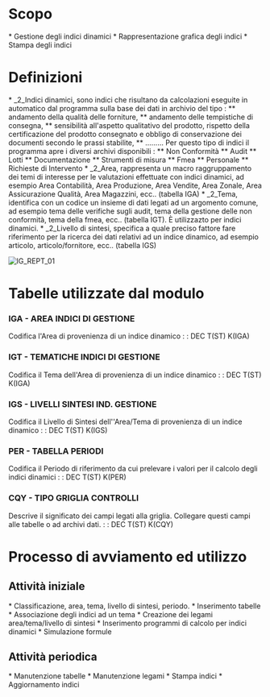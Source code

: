 # Scopo
 \* Gestione degli indici dinamici
 \* Rappresentazione grafica degli indici
 \* Stampa degli indici

# Definizioni
 \* _2_Indici dinamici, sono indici che risultano da calcolazioni eseguite in automatico dal programma sulla base dei dati in archivio del tipo : 
 \*\* andamento della qualità delle forniture,
 \*\* andamento delle tempistiche di consegna,
 \*\* sensibilità all'aspetto qualitativo del prodotto, rispetto della certificazione del prodotto consegnato e obbligo di conservazione dei documenti secondo le prassi stabilite,
 \*\* .........
Per questo tipo di indici il programma apre i diversi archivi disponibili : 
 \*\* Non Conformità
 \*\* Audit
 \*\* Lotti
 \*\* Documentazione
 \*\* Strumenti di misura
 \*\* Fmea
 \*\* Personale
 \*\* Richieste di Intervento
 \* _2_Area, rappresenta un macro raggruppamento dei temi di interesse per le valutazioni  effettuate con indici dinamici, ad esempio Area Contabilità, Area Produzione, Area Vendite, Area Zonale, Area Assicurazione Qualità, Area Magazzini, ecc.. (tabella IGA)
 \* _2_Tema, identifica con un codice un insieme di dati legati ad un argomento comune, ad esempio tema delle verifiche sugli audit, tema della gestione delle non conformità, tema della fmea, ecc.. (tabella IGT). È utilizzazto per indici dinamici.
 \* _2_Livello di sintesi, specifica a quale preciso fattore fare riferimento per la ricerca dei dati relativi ad un indice dinamico, ad esempio articolo, articolo/fornitore, ecc.. (tabella IGS)

![IG_REPT_01](http://doc.smeup.com/immagini/IGREPT/IG_REPT_01.png)
# Tabelle utilizzate dal modulo

### IGA - AREA INDICI DI GESTIONE
Codifica l'Area di provenienza di un indice dinamico
 :  : DEC T(ST) K(IGA)

### IGT - TEMATICHE INDICI DI GESTIONE
Codifica il Tema dell'Area di provenienza di un indice dinamico
 :  : DEC T(ST) K(IGA)

### IGS - LIVELLI SINTESI IND.  GESTIONE
Codifica il Livello di Sintesi dell''Area/Tema di provenienza di un indice dinamico
 :  : DEC T(ST) K(IGS)

### PER - TABELLA PERIODI
Codifica il Periodo di riferimento da cui prelevare i valori per il calcolo degli indici dinamici
 :  : DEC T(ST) K(PER)

### CQY - TIPO GRIGLIA  CONTROLLI
Descrive il significato dei campi legati alla griglia. Collegare questi campi alle tabelle o ad archivi dati.
 :  : DEC T(ST) K(CQY)

# Processo di avviamento ed utilizzo
## Attività iniziale
 \* Classificazione, area, tema, livello di sintesi, periodo.
 \* Inserimento tabelle
 \* Associazione degli indici ad un tema
 \* Creazione dei legami area/tema/livello di sintesi
 \* Inserimento programmi di calcolo per indici dinamici
 \* Simulazione formule

## Attività periodica
 \* Manutenzione tabelle
 \* Manutenzione legami
 \* Stampa indici
 \* Aggiornamento indici

